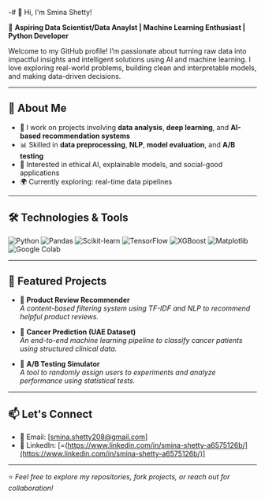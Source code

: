 -# 👋 Hi, I'm Smina Shetty!

🎯 **Aspiring Data Scientist/Data Anaylst | Machine Learning Enthusiast | Python Developer**

Welcome to my GitHub profile! I’m passionate about turning raw data into impactful insights and intelligent solutions using AI and machine learning. I love exploring real-world problems, building clean and interpretable models, and making data-driven decisions.

---

## 🚀 About Me

- 🔬 I work on projects involving **data analysis**, **deep learning**, and **AI-based recommendation systems**
- 📊 Skilled in **data preprocessing**, **NLP**, **model evaluation**, and **A/B testing**
- 🧠 Interested in ethical AI, explainable models, and social-good applications
- 🌍 Currently exploring: real-time data pipelines

---

## 🛠️ Technologies & Tools

![Python](https://img.shields.io/badge/Python-3670A0?style=for-the-badge&logo=python&logoColor=white)
![Pandas](https://img.shields.io/badge/Pandas-150458?style=for-the-badge&logo=pandas)
![Scikit-learn](https://img.shields.io/badge/Scikit--Learn-F7931E?style=for-the-badge&logo=scikit-learn&logoColor=white)
![TensorFlow](https://img.shields.io/badge/TensorFlow-FF6F00?style=for-the-badge&logo=tensorflow&logoColor=white)
![XGBoost](https://img.shields.io/badge/XGBoost-EC2D01?style=for-the-badge&logo=machinelearning&logoColor=white)
![Matplotlib](https://img.shields.io/badge/Matplotlib-11557C?style=for-the-badge&logo=matplotlib)
![Google Colab](https://img.shields.io/badge/Colab-F9AB00?style=for-the-badge&logo=googlecolab&logoColor=white)

---

## 📂 Featured Projects

- 🔎 **Product Review Recommender**  
  *A content-based filtering system using TF-IDF and NLP to recommend helpful product reviews.*

- 🧬 **Cancer Prediction (UAE Dataset)**  
  *An end-to-end machine learning pipeline to classify cancer patients using structured clinical data.*

- 🧪 **A/B Testing Simulator**  
  *A tool to randomly assign users to experiments and analyze performance using statistical tests.*

---

## 📫 Let's Connect

- 📧 Email: [smina.shetty208@gmail.com]
- 💼 LinkedIn: [=(https://www.linkedin.com/in/smina-shetty-a6575126b/](https://www.linkedin.com/in/smina-shetty-a6575126b/)]


---

⭐️ *Feel free to explore my repositories, fork projects, or reach out for collaboration!*

